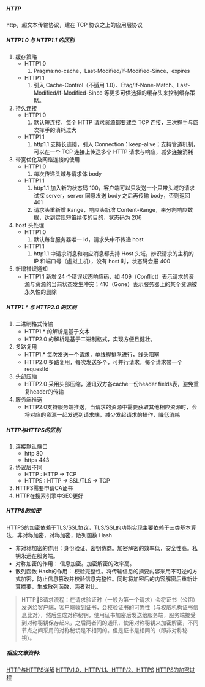 <!--
 * @Descripttion:
 * @Author: ganbowen
 * @Date: 2020-03-17 14:30:17
 * @LastEditors: ganbowen
 * @LastEditTime: 2020-03-17 16:34:49
 -->

##### HTTP

http，超文本传输协议，建在 TCP 协议之上的应用层协议

##### HTTP1.0 与 HTTP1.1 的区别

1. 缓存策略
   - HTTP1.0
     1. Pragma:no-cache、Last-Modified/If-Modified-Since、expires
   - HTTP1.1
     1. 引入 Cache-Control（不适用 1.0）、Etag/If-None-Match、Last-Modified/If-Modified-Since 等更多可供选择的缓存头来控制缓存策略。
2. 持久连接
   - HTTP1.0
     1. 默认短连接，每个 HTTP 请求资源都要建立 TCP 连接，三次握手与四次挥手的消耗过大
   - HTTP1.1
     1. http1.1 支持长连接，引入 Connection：keep-alive；支持管道机制，可以在一个 TCP 连接上传送多个 HTTP 请求与响应，减少连接消耗
3. 带宽优化及网络连接的使用
   - HTTP1.0
     1. 每次传递头域与请求体 body
   - HTTP1.1
     1. http1.1 加入新的状态码 100，客户端可以只发送一个只带头域的请求试探 server，server 同意发送 body 之后再传输 body，否则返回 401
     2. 请求头重新增 Range，响应头新增 Content-Range，来分割响应数据，达到实现短笛续传的目的，状态码为 206
4. host 头处理
   - HTTP1.0
     1. 默认每台服务器唯一 Id，请求头中不传递 host
   - HTTP1.1
     1. http1.1 中请求消息和响应消息都支持 Host 头域，辨识请求的主机的 IP 和端口号（虚拟主机），没有 host 时，状态码会报 400
5. 新增错误通知
   - HTTP1.1 新增 24 个错误状态响应码，如 409（Conflict）表示请求的资源与资源的当前状态发生冲突；410（Gone）表示服务器上的某个资源被永久性的删除

##### HTTP1.* 与 HTTP2.0 的区别
1. 二进制格式传输
   + HTTP1.* 的解析是基于文本
   + HTTP2.0 的解析是基于二进制格式，实现方便且健壮。
2. 多路复用
   + HTTP1.* 每次发送一个请求，单线程排队进行，线头阻塞
   + HTTP2.0 多路复用，每次发送多个，可并行请求，每个请求带一个requestId
3. 头部压缩
   + HTTP2.0 采用头部压缩，通讯双方各cache一份header fields表，避免重复header的传输
4. 服务端推送
   + HTTP2.0支持服务端推送，当请求的资源中需要获取其他相应资源时，会将对应的资源一起发送到请求端，减少发起请求的操作，降低消耗

##### HTTP与HTTPS的区别
1. 连接默认端口
   + http 80
   + https 443
2. 协议层不同
   + HTTP : HTTP -> TCP 
   + HTTPS : HTTP -> SSL/TLS -> TCP 
3. HTTPS需要申请CA证书
4. HTTP在搜索引擎中SEO更好

##### HTTPS的加密
HTTPS的加密依赖于TLS/SSL协议，TLS/SSL的功能实现主要依赖于三类基本算法，非对称加密，对称加密，散列函数 Hash
   + 非对称加密的作用：身份验证、密钥协商。加密解密的效率低，安全性高。私钥永远在服务端。
   + 对称加密的作用： 信息加密。加密解密的效率高。
   + 散列函数 Hash的作用： 校验完整性。将传输信息的摘要内容采用不可逆的方式加密，防止信息篡改并校验信息完整性。同时将加密后的内容解密后重新计算摘要，生成散列函数，两者对比。
> HTTPS请求流程：在请求验证时（一般为第一个请求）会将证书（公钥）发送给客户端，客户端收到证书，会校验证书的可靠性（与权威机构证书信息比对），然后生成对称秘钥，使用证书加密后发送给服务端，服务端接受到对称秘钥保存起来，之后两者间的通讯，使用对称秘钥来加密解密，不同节点之间采用的对称秘钥是不相同的。但是证书是相同的（即非对称秘钥）。

##### 相应文章资料:
[HTTP与HTTPS详解](https://juejin.im/post/5af557a3f265da0b9265a498#heading-15)
[HTTP/1.0、HTTP/1.1、HTTP/2、HTTPS](https://zhuanlan.zhihu.com/p/43787334)
[HTTPS的加密过程](https://blog.csdn.net/qq_32998153/article/details/80022489)